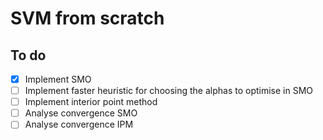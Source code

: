 # SVM from scratch

## To do
- [x] Implement SMO
- [ ] Implement faster heuristic for choosing the alphas to optimise in SMO
- [ ] Implement interior point method
- [ ] Analyse convergence SMO
- [ ] Analyse convergence IPM
